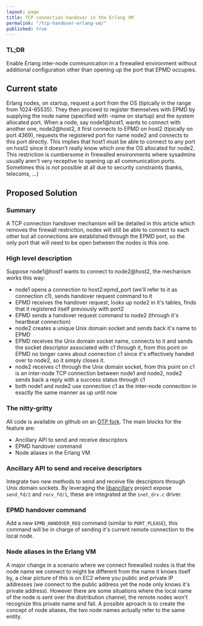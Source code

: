 ```yaml
---
layout: page
title: TCP connection handover in the Erlang VM
permalink: "/tcp-handover-erlang-vm/"
published: true
---
```


### TL;DR

Enable Erlang inter-node communication in a firewalled environment without additional configuration other than opening up the port that EPMD occupies.

## Current state

Erlang nodes, on startup, request a port from the OS (tipically in the range from 1024-65535).
They then proceed to register themselves with EPMD by supplying the node name (specified with -name on startup) and the system allocated port.
When a node, say node1@host1, wants to connect with another one, node2@host2, it first connects to EPMD on host2 (tipically on port 4369), requests the registered port for name node2 and connects to this port directly.
This implies that host1 must be able to connect to any port on host2 since it doesn't really know which one the OS allocated for node2.
This restriction is cumbersome in firewalled environments where sysadmins usually aren't very receptive to opening up all communication ports. Sometimes this is not possible at all due to security constraints (banks, telecoms, ...)

## Proposed Solution

### Summary

A TCP connection handover mechanism will be detailed in this article which removes the firewall restriction, nodes will still be able to connect to each other but all connections are established through the EPMD port, so the only port that will need to be open between the nodes is this one.

### High level description
Suppose node1@host1 wants to connect to node2@host2, the mechanism works this way:

* node1 opens a connection to host2:epmd_port (we'll refer to it as connection c1), sends handover request command to it
* EPMD receives the handover request, looks up node2 in it's tables, finds that it registered itself previously with port2
* EPMD sends a handover request command to node2 (through it's heartbeat connection)
* node2 creates a unique Unix domain socket and sends back it's name to EPMD
* EPMD receives the Unix domain socket name, connects to it and sends the socket descriptor associated with c1 through it, from this point on EPMD no longer cares about connection c1 since it's effectively handed over to node2, so it simply closes it.
* node2 receives c1 through the Unix domain socket, from this point on c1 is an inter-node TCP connection between node1 and node2, node2 sends back a reply with a success status through c1
* both node1 and node2 use connection c1 as the inter-node connection in exactly the same manner as up until now

### The nitty-gritty

All code is available on github on an [OTP fork](https://github.com/lrascao/otp/tree/feature/tcp_connection_handover). The main blocks for the feature are:
- Ancillary API to send and receive descriptors
- EPMD handover command
- Node aliases in the Erlang VM

### Ancillary API to send and receive descriptors

Integrate two new methods to send and receive file descriptors through Unix domain sockets. By leveraging the [libancillary](https://github.com/mhaberler/libancillary) project expose `send_fd/2` and `recv_fd/1`, these are integrated at the `inet_drv.c` driver.

### EPMD handover command

Add a new `EPMD_HANDOVER_REQ` command (similar to `PORT_PLEASE`), this command will be in charge of sending it's current remote connection to the local node.

### Node aliases in the Erlang VM

A major change in a scenario where we connect firewalled nodes is that the node name we connect to might be different from the name it knows itself by, a clear picture of this is on EC2 where you public and private IP addresses (we connect to the public address yet the node only knows it's private address).
However there are some situations where the local name of the node is sent over the distribution channel, the remote nodes won't recognize this private name and fail. A possible aproach is to create the concept of node aliases, the two node names actually refer to the same entity.



